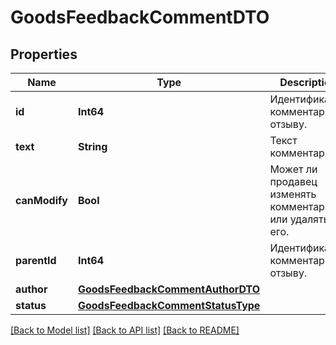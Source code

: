 # GoodsFeedbackCommentDTO

## Properties
Name | Type | Description | Notes
------------ | ------------- | ------------- | -------------
**id** | **Int64** | Идентификатор комментария к отзыву.  | 
**text** | **String** | Текст комментария. | 
**canModify** | **Bool** | Может ли продавец изменять комментарий или удалять его. | [optional] 
**parentId** | **Int64** | Идентификатор комментария к отзыву.  | [optional] 
**author** | [**GoodsFeedbackCommentAuthorDTO**](GoodsFeedbackCommentAuthorDTO.md) |  | 
**status** | [**GoodsFeedbackCommentStatusType**](GoodsFeedbackCommentStatusType.md) |  | 

[[Back to Model list]](../README.md#documentation-for-models) [[Back to API list]](../README.md#documentation-for-api-endpoints) [[Back to README]](../README.md)


